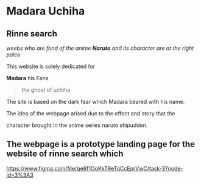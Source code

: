 # Madara Uchiha
## Rinne search 

*weebs who are fond of the anime **Naruto** and its character are at the right palce*

This website is solely dedicated for 


**Madara** his Fans
> the ghost of uchiha

The site is based on the dark fear which Madara beared with his name.

The idea of the webpage arised due to the effect and story that the

character brought in the anime series naruto shipudden.


The webpage is a prototype landing page for the website  of rinne search which 
- 


https://www.figma.com/file/qe6f1OqKkT9eTqCcEprVwC/task-3?node-id=3%3A3

